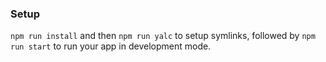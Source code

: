 ### Setup

`npm run install` and then `npm run yalc` to setup symlinks, followed by `npm run start` to run your app in development mode.
